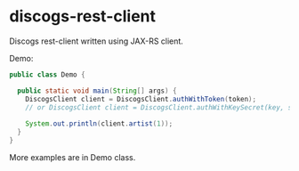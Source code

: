 # discogs-rest-client

Discogs rest-client written using JAX-RS client.

Demo:

```java
public class Demo {

  public static void main(String[] args) {
    DiscogsClient client = DiscogsClient.authWithToken(token);
    // or DiscogsClient client = DiscogsClient.authWithKeySecret(key, secret);
    
    System.out.println(client.artist(1));
  }
}
```

More examples are in Demo class.

